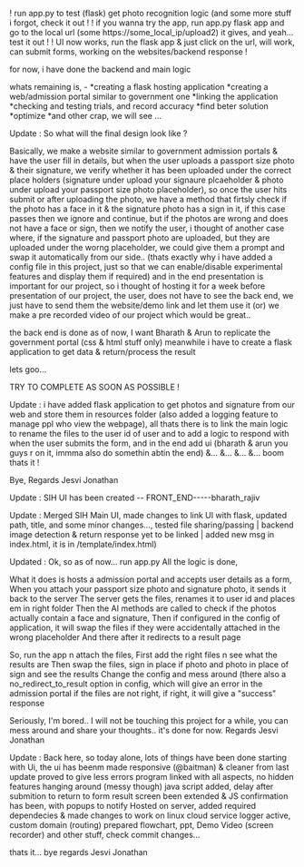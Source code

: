 ! run app.py to test (flask) get photo recognition logic (and some more stuff i forgot, check it out !
! if you wanna try the app, run app.py flask app and go to the local url (some https://some_local_ip/upload2) it gives, and yeah... test it out !
! UI now works, run the flask app & just click on the url, will work, can submit forms, working on the websites/backend response !

for now, i have done the backend and main logic

whats remaining is, -
*creating a flask hosting application
*creating a web/admission portal similar to government one
*linking the application
*checking and testing trials, and record accuracy
*find beter solution
*optimize
\*and other crap, we will see ...

Update :
So what will the final design look like ?

Basically, we make a website similar to government admission portals & have the user fill in details,
but when the user uploads a passport size photo & their signature, we verify whether it has been uploaded under the correct place holders (signature under upload your signaure plcaeholder & photo under upload your passport size photo placeholder),
so once the user hits submit or after uploading the photo, we have a method that firtsly check if the photo has a face in it & the signature photo has a sign in it, if this case passes then we ignore and continue, but if the photos are wrong and does not have a face or sign, then we notify the user, i thought of another case where, if the signature and passport photo are uploaded, but they are uploaded under the worng placeholder, we could give them a prompt and swap it automatically from our side.. (thats exactly why i have added a config file in this project, just so that we can enable/disable experimental features and display them if required)
and in the end presentation is important for our project,
so i thought of hosting it for a week before presentation of our project,
the user, does not have to see the back end, we just have to send them the website/demo link and let them use it (or) we make a pre recorded video of our project which would be great..

the back end is done as of now, I want Bharath & Arun to replicate the government portal (css & html stuff only) meanwhile i have to create a flask application to get data & return/process the result

lets goo...

TRY TO COMPLETE AS SOON AS POSSIBLE !

Update :
i have added flask application to get photos and signature from our web and store them in resources folder (also added a logging feature to manage ppl who view the webpage), all thats there is to link the main logic to rename the files to the user id of user and to add a logic to respond with when the user submits the form, and in the end add ui (bharath & arun you guys r on it, immma also do somethin abtin the end) &... &... &... &... boom thats it !

Bye,
Regards Jesvi Jonathan

Update :
SIH UI has been created -- FRONT_END-----bharath_rajiv

Update :
Merged SIH Main UI, made changes to link UI with flask, updated path, title, and some minor changes..., tested file sharing/passing | backend image detection & return response yet to be linked | added new msg in index.html, it is in /template/index.html)

Updated :
Ok, so as of now... run app.py
All the logic is done,

What it does is hosts a admission portal and accepts user details as a form, 
When you attach your passport size photo and signature photo, it sends it back to the server
The server gets the files, renames it to user id and places em in right folder
Then the AI methods are called to check if the photos actually contain a face and signature,
Then if configured in the config of application, it will swap the files if they were accidentally attached in the wrong placeholder
And there after it redirects to a result page


So, run the app n attach the files, 
First add the right files n see what the results are
Then swap the files, sign in place if photo and photo in place of sign and see the results
Change the config and mess around (there also a no_redirect_to_result option in config, which will give an error in the admission portal if the files are not right, if right, it will give a "success" response

Seriously, I'm bored.. I will not be touching this project for a while, you can mess around and share your thoughts..  it's done for now.
Regards Jesvi Jonathan 


Update :
Back here, so today alone, lots of things have been done starting with
Ui, the ui has beenm made responsive (@baitman) & cleaner from last update
proved to give less errors
program linked with all aspects, no hidden features hanging around (messy though)
java script added, delay after submition to return to form result screen been extended & JS confirmation has been, with popups to notify
Hosted on server, added required dependecies &  made changes to work on linux cloud service
logger active, custom domain (routing)
prepared flowchart, ppt, Demo Video (screen recorder)
and other stuff, check commit changes...

thats it... bye 
regards Jesvi Jonathan
